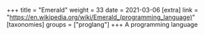 +++
title = "Emerald"
weight = 33
date = 2021-03-06
[extra]
link = "https://en.wikipedia.org/wiki/Emerald_(programming_language)"
[taxonomies]
groups = ["proglang"]
+++
A programming language

